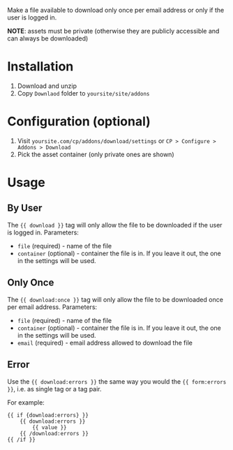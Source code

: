 Make a file available to download only once per email address or only if the user is logged in.

**NOTE**: assets must be private (otherwise they are publicly accessible and can always be downloaded)

# Installation

1. Download and unzip
2. Copy `Downlaod` folder to `yoursite/site/addons`

# Configuration (optional)
1. Visit `yoursite.com/cp/addons/download/settings` or `CP > Configure > Addons > Download`
2. Pick the asset container (only private ones are shown)

# Usage

## By User

The `{{ download }}` tag will only allow the file to be downloaded if the user is logged in.
Parameters:

* `file` (required) - name of the file
* `container` (optional) - container the file is in. If you leave it out, the one in the settings will be used.

## Only Once

The `{{ download:once }}` tag will only allow the file to be downloaded once per email address.
Parameters:

* `file` (required) - name of the file
* `container` (optional) - container the file is in. If you leave it out, the one in the settings will be used.
* `email` (required) - email address allowed to download the file

## Error

Use the `{{ download:errors }}` the same way you would the `{{ form:errors }}`, i.e. as single tag or a tag pair.

For example:

```
{{ if {download:errors} }}
    {{ download:errors }}
        {{ value }}
    {{ /download:errors }}
{{ /if }}
```
